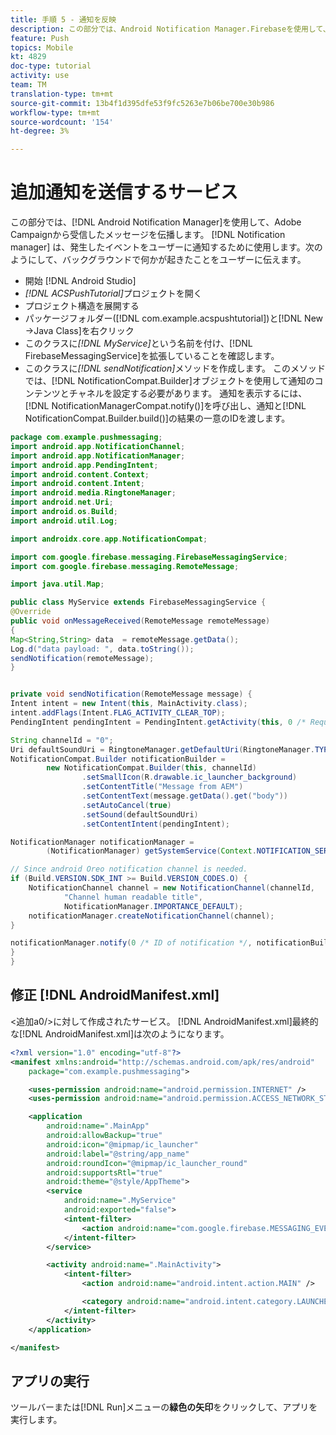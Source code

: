```yaml
---
title: 手順 5 - 通知を反映
description: この部分では、Android Notification Manager.Firebaseを使用して、Adobe Campaignから受信したメッセージを伝播します。
feature: Push
topics: Mobile
kt: 4829
doc-type: tutorial
activity: use
team: TM
translation-type: tm+mt
source-git-commit: 13b4f1d395dfe53f9fc5263e7b06be700e30b986
workflow-type: tm+mt
source-wordcount: '154'
ht-degree: 3%

---
```


# 追加通知を送信するサービス

この部分では、[!DNL Android Notification Manager]を使用して、Adobe Campaignから受信したメッセージを伝播します。 [!DNL Notification manager] は、発生したイベントをユーザーに通知するために使用します。次のようにして、バックグラウンドで何かが起きたことをユーザーに伝えます。

* 開始 [!DNL Android Studio]
* *[!DNL ACSPushTutorial]*&#x200B;プロジェクトを開く
* プロジェクト構造を展開する
* パッケージフォルダー([!DNL com.example.acspushtutorial])と[!DNL New ->Java Class]を右クリック
* このクラスに&#x200B;*[!DNL MyService]*&#x200B;という名前を付け、[!DNL FirebaseMessagingService]を拡張していることを確認します。
* このクラスに&#x200B;*[!DNL sendNotification]*&#x200B;メソッドを作成します。 このメソッドでは、[!DNL NotificationCompat.Builder]オブジェクトを使用して通知のコンテンツとチャネルを設定する必要があります。 通知を表示するには、[!DNL NotificationManagerCompat.notify()]を呼び出し、通知と[!DNL NotificationCompat.Builder.build()]の結果の一意のIDを渡します。

<!--
Removed `{.line-numbers}` below
-->

```java
package com.example.pushmessaging;
import android.app.NotificationChannel;
import android.app.NotificationManager;
import android.app.PendingIntent;
import android.content.Context;
import android.content.Intent;
import android.media.RingtoneManager;
import android.net.Uri;
import android.os.Build;
import android.util.Log;

import androidx.core.app.NotificationCompat;

import com.google.firebase.messaging.FirebaseMessagingService;
import com.google.firebase.messaging.RemoteMessage;

import java.util.Map;

public class MyService extends FirebaseMessagingService {
@Override
public void onMessageReceived(RemoteMessage remoteMessage)
{
Map<String,String> data  = remoteMessage.getData();
Log.d("data payload: ", data.toString());
sendNotification(remoteMessage);
}


private void sendNotification(RemoteMessage message) {
Intent intent = new Intent(this, MainActivity.class);
intent.addFlags(Intent.FLAG_ACTIVITY_CLEAR_TOP);
PendingIntent pendingIntent = PendingIntent.getActivity(this, 0 /* Request code */, intent, PendingIntent.FLAG_ONE_SHOT);

String channelId = "0";
Uri defaultSoundUri = RingtoneManager.getDefaultUri(RingtoneManager.TYPE_NOTIFICATION);
NotificationCompat.Builder notificationBuilder =
        new NotificationCompat.Builder(this, channelId)
                .setSmallIcon(R.drawable.ic_launcher_background)
                .setContentTitle("Message from AEM")
                .setContentText(message.getData().get("body"))
                .setAutoCancel(true)
                .setSound(defaultSoundUri)
                .setContentIntent(pendingIntent);

NotificationManager notificationManager =
        (NotificationManager) getSystemService(Context.NOTIFICATION_SERVICE);

// Since android Oreo notification channel is needed.
if (Build.VERSION.SDK_INT >= Build.VERSION_CODES.O) {
    NotificationChannel channel = new NotificationChannel(channelId,
            "Channel human readable title",
            NotificationManager.IMPORTANCE_DEFAULT);
    notificationManager.createNotificationChannel(channel);
}

notificationManager.notify(0 /* ID of notification */, notificationBuilder.build());
}
}
```

## 修正 [!DNL AndroidManifest.xml]

&lt;追加a0/>に対して作成されたサービス。 [!DNL AndroidManifest.xml]最終的な[!DNL AndroidManifest.xml]は次のようになります。

<!--
Removed `{.line-numbers}` below
-->

```xml
<?xml version="1.0" encoding="utf-8"?>
<manifest xmlns:android="http://schemas.android.com/apk/res/android"
    package="com.example.pushmessaging">

    <uses-permission android:name="android.permission.INTERNET" />
    <uses-permission android:name="android.permission.ACCESS_NETWORK_STATE" />

    <application
        android:name=".MainApp"
        android:allowBackup="true"
        android:icon="@mipmap/ic_launcher"
        android:label="@string/app_name"
        android:roundIcon="@mipmap/ic_launcher_round"
        android:supportsRtl="true"
        android:theme="@style/AppTheme">
        <service
            android:name=".MyService"
            android:exported="false">
            <intent-filter>
                <action android:name="com.google.firebase.MESSAGING_EVENT" />
            </intent-filter>
        </service>

        <activity android:name=".MainActivity">
            <intent-filter>
                <action android:name="android.intent.action.MAIN" />

                <category android:name="android.intent.category.LAUNCHER" />
            </intent-filter>
        </activity>
    </application>

</manifest>
```

## アプリの実行

ツールバーまたは[!DNL Run]メニューの&#x200B;**緑色の矢印**&#x200B;をクリックして、アプリを実行します。
